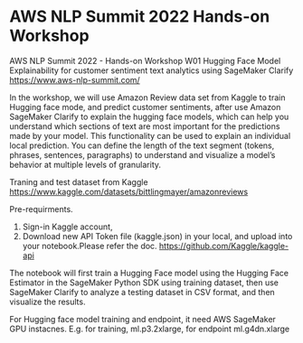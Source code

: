 # AWS NLP Summit 2022 Hands-on Workshop
AWS NLP Summit 2022 - Hands-on Workshop W01 Hugging Face Model Explainability for customer sentiment text analytics using SageMaker Clarify
https://www.aws-nlp-summit.com/

In the workshop, we will use Amazon Review data set from Kaggle to train Hugging face mode, and predict customer sentiments, after use Amazon SageMaker Clarify to explain the hugging face models, which can help you understand which sections of text are most important for the predictions made by your model. This functionality can be used to explain an individual local prediction. You can define the length of the text segment (tokens, phrases, sentences, paragraphs) to understand and visualize a model’s behavior at multiple levels of granularity.

Traning and test dataset from Kaggle https://www.kaggle.com/datasets/bittlingmayer/amazonreviews

Pre-requirments.

1. Sign-in Kaggle account,
2. Download new API Token file (kaggle.json) in your local, and upload into your notebook.Please refer the doc. https://github.com/Kaggle/kaggle-api


The notebook will first train a Hugging Face model using the Hugging Face Estimator in the SageMaker Python SDK using training dataset, then use SageMaker Clarify to analyze a testing dataset in CSV format, and then visualize the results.

For Hugging face model training and endpoint, it need AWS SageMaker GPU instacnes. E.g. for training, ml.p3.2xlarge, for endpoint ml.g4dn.xlarge
